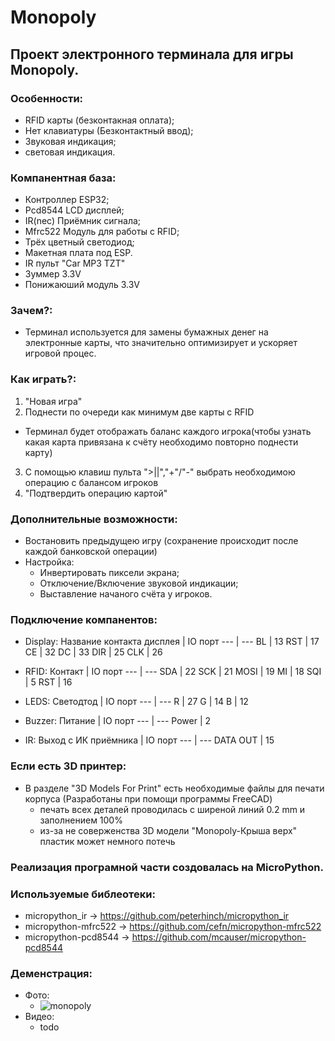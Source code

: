 # Monopoly

## Проект электронного терминала для игры Monopoly.

### Особенности:
- RFID карты (безконтакная оплата);
- Нет клавиатуры (Безконтактный ввод);
- Звуковая индикация;
- световая индикация.

### Компанентная база:
- Контроллер ESP32;
- Pcd8544 LCD дисплей;
- IR(nec) Приёмник сигнала;
- Mfrc522 Модуль для работы с RFID;
- Трёх цветный светодиод;
- Макетная плата под ESP.
- IR пульт "Car MP3 TZT"
- Зуммер 3.3V
- Понижаюший модуль 3.3V

### Зачем?:
- Терминал используется для замены бумажных денег на электронные карты, что значительно оптимизирует и ускоряет игровой процес. 

### Как играть?:
1. "Новая игра"
2. Поднести по очереди как минимум две карты с RFID
- Терминал будет отображать баланс каждого игрока(чтобы узнать какая карта привязана к счёту необходимо повторно поднести карту)
3. С помощью клавиш пульта ">||","+"/"-" выбрать необходимою операцию с балансом игроков  
4. "Подтвердить операцию картой"

### Дополнительные возможности:
- Востановить предыдущею игру (сохранение происходит после каждой банковской операции)
- Настройка:
  - Инвертировать пиксели экрана;
  - Отключение/Включение звуковой индикации; 
  - Выставление начаного счёта у игроков.
  
### Подключение компанентов: 
- Display:
  Название контакта дисплея | IO порт
  --- | ---
  BL | 13
  RST | 17
  CE | 32
  DC | 33
  DIR | 25
  CLK | 26

- RFID:
  Контакт | IO порт
  --- | ---
  SDA | 22
  SCK | 21
  MOSI | 19
  MI | 18
  SQI | 5
  RST | 16
  
- LEDS:
  Cветодтод | IO порт
  --- | ---
  R | 27
  G | 14
  B | 12
  
- Buzzer:
  Питание | IO порт
  --- | ---
  Power | 2

- IR:
  Выход с ИК приёмника | IO порт
  --- | ---
  DATA OUT | 15

### Если есть 3D принтер:
- В разделе "3D Models For Print" есть необходимые файлы для печати корпуса (Разработаны при помощи программы FreeCAD)
  - печать всех деталей проводилась с ширеной линий 0.2 mm и заполнением 100%
  - из-за не соверженства 3D модели "Monopoly-Крыша верх" пластик может немного потечь

### Реализация програмной части создовалась на MicroPython.

### Используемые библеотеки:
- micropython_ir -> https://github.com/peterhinch/micropython_ir
- micropython-mfrc522 -> https://github.com/cefn/micropython-mfrc522
- micropython-pcd8544 -> https://github.com/mcauser/micropython-pcd8544

### Деменстрация: 
- Фото:
  - ![monopoly](https://user-images.githubusercontent.com/80697141/184915515-8747c16c-591b-4cbb-b4f1-a67a5b950d39.jpg)
- Видео:
  -  todo

